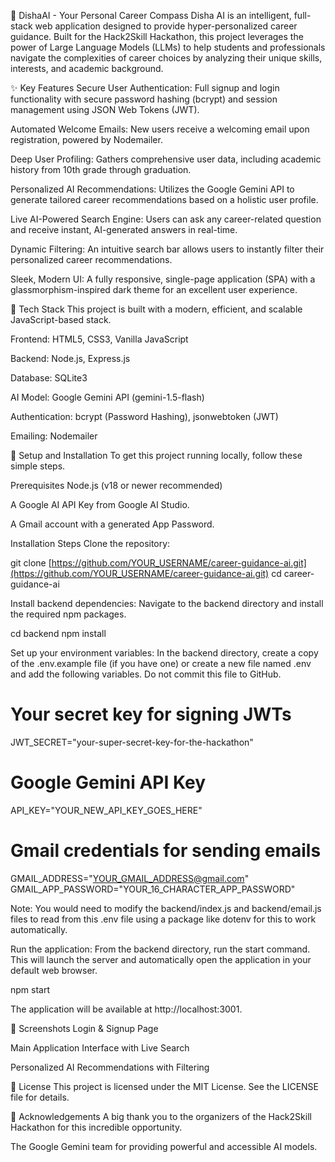 🧭 DishaAI - Your Personal Career Compass
Disha AI is an intelligent, full-stack web application designed to provide hyper-personalized career guidance. Built for the Hack2Skill Hackathon, this project leverages the power of Large Language Models (LLMs) to help students and professionals navigate the complexities of career choices by analyzing their unique skills, interests, and academic background.

✨ Key Features
Secure User Authentication: Full signup and login functionality with secure password hashing (bcrypt) and session management using JSON Web Tokens (JWT).

Automated Welcome Emails: New users receive a welcoming email upon registration, powered by Nodemailer.

Deep User Profiling: Gathers comprehensive user data, including academic history from 10th grade through graduation.

Personalized AI Recommendations: Utilizes the Google Gemini API to generate tailored career recommendations based on a holistic user profile.

Live AI-Powered Search Engine: Users can ask any career-related question and receive instant, AI-generated answers in real-time.

Dynamic Filtering: An intuitive search bar allows users to instantly filter their personalized career recommendations.

Sleek, Modern UI: A fully responsive, single-page application (SPA) with a glassmorphism-inspired dark theme for an excellent user experience.

🚀 Tech Stack
This project is built with a modern, efficient, and scalable JavaScript-based stack.

Frontend: HTML5, CSS3, Vanilla JavaScript

Backend: Node.js, Express.js

Database: SQLite3

AI Model: Google Gemini API (gemini-1.5-flash)

Authentication: bcrypt (Password Hashing), jsonwebtoken (JWT)

Emailing: Nodemailer

🔧 Setup and Installation
To get this project running locally, follow these simple steps.

Prerequisites
Node.js (v18 or newer recommended)

A Google AI API Key from Google AI Studio.

A Gmail account with a generated App Password.

Installation Steps
Clone the repository:

git clone [https://github.com/YOUR_USERNAME/career-guidance-ai.git](https://github.com/YOUR_USERNAME/career-guidance-ai.git)
cd career-guidance-ai

Install backend dependencies:
Navigate to the backend directory and install the required npm packages.

cd backend
npm install

Set up your environment variables:
In the backend directory, create a copy of the .env.example file (if you have one) or create a new file named .env and add the following variables. Do not commit this file to GitHub.

# Your secret key for signing JWTs
JWT_SECRET="your-super-secret-key-for-the-hackathon"

# Google Gemini API Key
API_KEY="YOUR_NEW_API_KEY_GOES_HERE"

# Gmail credentials for sending emails
GMAIL_ADDRESS="YOUR_GMAIL_ADDRESS@gmail.com"
GMAIL_APP_PASSWORD="YOUR_16_CHARACTER_APP_PASSWORD"

Note: You would need to modify the backend/index.js and backend/email.js files to read from this .env file using a package like dotenv for this to work automatically.

Run the application:
From the backend directory, run the start command. This will launch the server and automatically open the application in your default web browser.

npm start

The application will be available at http://localhost:3001.

📸 Screenshots
Login & Signup Page

Main Application Interface with Live Search

Personalized AI Recommendations with Filtering

📄 License
This project is licensed under the MIT License. See the LICENSE file for details.

🙏 Acknowledgements
A big thank you to the organizers of the Hack2Skill Hackathon for this incredible opportunity.

The Google Gemini team for providing powerful and accessible AI models.
